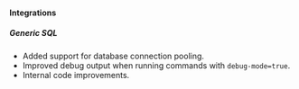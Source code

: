 
#### Integrations
##### Generic SQL
 - Added support for database connection pooling.
 - Improved debug output when running commands with `debug-mode=true`.
- Internal code improvements.